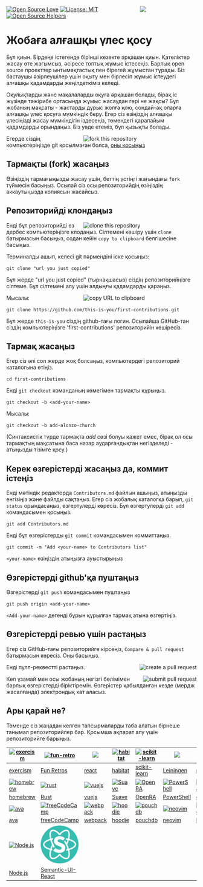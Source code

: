 [![Open Source Love](https://badges.frapsoft.com/os/v1/open-source.svg?v=103)](https://github.com/ellerbrock/open-source-badges/)
[<img align="right" width="150" src="https://firstcontributions.github.io/assets/Readme/join-slack-team.png">](https://join.slack.com/t/firstcontributors/shared_invite/zt-1hg51qkgm-Xc7HxhsiPYNN3ofX2_I8FA)
[![License: MIT](https://img.shields.io/badge/License-MIT-green.svg)](https://opensource.org/licenses/MIT)
[![Open Source Helpers](https://www.codetriage.com/roshanjossey/first-contributions/badges/users.svg)](https://www.codetriage.com/roshanjossey/first-contributions)

# Жобаға алғашқы үлес қосу

Бұл қиын. Бірдеңе істегенде бірінші кезекте әрқашан қиын. Қателіктер жасау өте жағымсыз, әсіресе топтық жұмыс істесеңіз. Барлық open source проекттер ынтымақтастық пен бірегей жұмыстан тұрады. Біз бастаушы әзірлеушілер үшін оқыту мен бірлесіп жұмыс істеудегі алғашқы қадамдарды жеңілдеткіміз келеді.

Оқулықтарды және мақалаларды оқуға әрқашан болады, бірақ іс жүзінде тәжірибе ортасында жұмыс жасаудан гөрі не жақсы? Бұл жобаның мақсаты - жастарды дұрыс жолға қою, сондай-ақ оларға алғашқы үлес қосуға мүмкіндік беру. Егер сіз өзіңіздің алғашқы үлесіңізді жасау мүмкіндігін іздесеңіз, төмендегі қарапайым қадамдарды орындаңыз. Біз уәде етеміз, бұл қызықты болады.

<img align="right" width="300" src="https://firstcontributions.github.io/assets/Readme/fork.png" alt="fork this repository" />


Егерде сіздің компьютеріңізде git қосылмаған болса, [ оны қосыңыз ]( https://help.github.com/articles/set-up-git/ )

## Тармақты (fork) жасаңыз

Өзіңіздің тармағыңызды жасау үшін, беттің үстіңгі жағындағы `fork` түймесін басыңыз. Осылай сіз осы репозиторийдің өзіңіздің аккаутыңызда копиясын жасайсыз.

## Репозиторийді клондаңыз

<img align="right" width="300" src="https://firstcontributions.github.io/assets/Readme/clone.png" alt="clone this repository" />

Енді бұл репозиторийді өз дербес компьютеріңізге клодаңыз. Сілтемені көшіру үшін `clone` батырмасын басыңыз, содан кейін `copy to clipboard` белгішесіне басыңыз.

Терминалды ашып, келесі git пәрмендіні іске қосыңыз:

```
git clone "url you just copied"
```
Бұл жерде "url you just copied" (тырнақшасыз) сіздің репозиторийңізге сілтеме. Бұл сілтемені алу үшін алдыңғы қадамдарды қараңыз.

<img align="right" width="300" src="https://firstcontributions.github.io/assets/Readme/copy-to-clipboard.png" alt="copy URL to clipboard" />

Мысалы:
```
git clone https://github.com/this-is-you/first-contributions.git
```
Бұл жерде `this-is-you` сіздің github-тағы логин. Осылайша GitHub-тан сіздің компьютеріңізге 'first-contributions' репозиторийін көшіресіз.

## Тармақ жасаңыз

Егер сіз әлі сол жерде жоқ болсаңыз, компьютердегі репозиторий каталогына өтіңіз.

```
cd first-contributions
```
Енді `git checkout` команданың көмегімен тармақты құрыңыз.

```
git checkout -b <add-your-name>
```

Мысалы:
```
git checkout -b add-alonzo-church
```
(Синтаксистік түрде тармақта *add* сөзі болуы қажет емес, бірақ ол осы тармақтың мақсатына баса назар аударғандықтан негізделеді - атыңызды тізімге қосу.)

## Керек өзгерістерді жасаңыз да, коммит істеңіз

Енді мәтіндік редакторда `Contributors.md` файлын ашыңыз, атыңызды енгізіңіз және файлды сақтаңыз. Егер сіз жобалық каталогқа барып, `git status` орындасаңыз, өзгертулерді көресіз. Бұл өзгертулерді `git add` командасымен қосыңыз.

```
git add Contributors.md
```

Енді бұл өзгерістерды `git commit` командасымен коммиттаңыз.

```
git commit -m "Add <your-name> to Contributors list"
```
`<your-name>` өзіңіздің атыңызға ауыстырыңыз

## Өзгерістерді github'қа пуштаңыз

Өзгерістерді `git push` командасымен пуштаңыз
```
git push origin <add-your-name>
```
`<Add-your-name>` дегенді бұрын құрылған тармақ атына өзгертіңіз.

## Өзгерістерді ревью үшін растаңыз

Егер сіз GitHub-тағы репозиторийге кірсеңіз, `Compare & pull request` батырмасын көресіз. Оны басыңыз.

<img style="float: right;" src="https://firstcontributions.github.io/assets/Readme/compare-and-pull.png" alt="create a pull request" />

Енді пулл-реквестті растаңыз.

<img style="float: right;" src="https://firstcontributions.github.io/assets/Readme/submit-pull-request.png" alt="submit pull request" />

Көп ұзамай мен осы жобаның негізгі бөлімімен барлық өзгерістерді біріктіремін. Өзгерістер қабылданған кезде (мердж жасалғанда) электрондық хат аласыз.

## Ары қарай не?

Төменде сіз жаңадан келген тапсырмаларды таба алатын бірнеше танымал репозиторийлер бар. Қосымша ақпарат алу үшін репозиторийге барыңыз.

| [![exercism](https://avatars2.githubusercontent.com/u/5624255?v=3&s=100)](https://github.com/exercism/exercism.io/issues?q=is%3Aopen+is%3Aissue+label%3A%22good+first+patch%22) | [![fun-retro](https://avatars3.githubusercontent.com/u/15913975?v=3&s=100)](https://github.com/funretro/distributed/issues?q=is%3Aopen+is%3Aissue+label%3Abeginner-friendly)                                                       | [<img width="100" src="https://cdn.worldvectorlogo.com/logos/react.svg">](https://github.com/facebook/react/issues?q=is%3Aopen+is%3Aissue+label%3A%22good+first+bug%22)                       | [![habitat](https://avatars1.githubusercontent.com/u/18171698?v=3&s=100)](https://github.com/habitat-sh/habitat/issues?q=is%3Aopen+is%3Aissue+label%3AEasy)         | [![scikit-learn](https://avatars0.githubusercontent.com/u/365630?v=3&s=100)](https://github.com/scikit-learn/scikit-learn/issues?q=is%3Aopen+is%3Aissue+label%3AEasy)      | [<img width="100" src="https://camo.githubusercontent.com/0f302c808c8457f6460913e33aed3478124612c2/687474703a2f2f6c65696e696e67656e2e6f72672f696d672f6c65696e696e67656e2e6a7067">](https://github.com/technomancy/leiningen/issues?q=is%3Aopen+is%3Aissue+label%3ANewbie) | [<img width="100" src="https://images.plot.ly/plotly-documentation/thumbnail/numpy-logo.jpg">](https://github.com/numpy/numpy/issues?q=is%3Aopen+is%3Aissue+label%3A%22Easy+Fix%22)          | [![elasticsearch](https://avatars2.githubusercontent.com/u/6764390?v=3&s=100)](https://github.com/elastic/elasticsearch/issues?q=is%3Aopen+is%3Aissue+label%3A%22low+hanging+fruit%22) |
| ------------------------------------------------------------------------------------------------------------------------------------------------------------------------------- | ---------------------------------------------------------------------------------------------------------------------------------------------------------------------------------------------------------------------------------- | --------------------------------------------------------------------------------------------------------------------------------------------------------------------------------------------- | ------------------------------------------------------------------------------------------------------------------------------------------------------------------- | -------------------------------------------------------------------------------------------------------------------------------------------------------------------------- | ------------------------------------------------------------------------------------------------------------------------------------------------------------------------------------------------------------------------------------------------------------------------- | -------------------------------------------------------------------------------------------------------------------------------------------------------------------------------------------- | -------------------------------------------------------------------------------------------------------------------------------------------------------------------------------------- |
| [exercism](https://github.com/exercism/exercism.io/issues?q=is%3Aopen+is%3Aissue+label%3A%22good+first+patch%22)                                                                | [Fun Retros](https://github.com/funretro/distributed/issues?q=is%3Aopen+is%3Aissue+label%3Abeginner-friendly)                                                                                                                      | [react](https://github.com/facebook/react/issues?q=is%3Aopen+is%3Aissue+label%3A%22good+first+bug%22)                                                                                         | [habitat](https://github.com/habitat-sh/habitat/issues?q=is%3Aopen+is%3Aissue+label%3AEasy)                                                                         | [scikit-learn](https://github.com/scikit-learn/scikit-learn/issues?q=is%3Aopen+is%3Aissue+label%3AEasy)                                                                    | [Leiningen](https://github.com/technomancy/leiningen/issues?q=is%3Aopen+is%3Aissue+label%3ANewbie)                                                                                                                                                                        | [numpy](https://github.com/numpy/numpy/issues?q=is%3Aopen+is%3Aissue+label%3A%22Easy+Fix%22)                                                                                                 | [elasticsearch](https://github.com/elastic/elasticsearch/issues?q=is%3Aopen+is%3Aissue+label%3A%22low+hanging+fruit%22)                                                                |
| [![homebrew](https://avatars2.githubusercontent.com/u/1503512?v=3&s=100)](https://github.com/Homebrew/brew/issues?q=is%3Aopen+is%3Aissue+label%3A%22help+wanted%22)             | [![rust](https://avatars1.githubusercontent.com/u/5430905?v=3&s=100)](https://github.com/rust-lang/rust/issues?q=is%3Aopen+is%3Aissue+label%3AE-easy)                                                                              | [![vuejs](https://avatars1.githubusercontent.com/u/6128107?v=3&s=100)](https://github.com/vuejs/vue/issues?q=is%3Aopen+is%3Aissue+label%3A%22contribution+welcome%22)                         | [![Suave](https://avatars2.githubusercontent.com/u/5822862?v=3&s=100)](https://github.com/SuaveIO/suave/issues?q=is%3Aopen+is%3Aissue+label%3Ahardness-easy)        | [![OpenRA](https://avatars3.githubusercontent.com/u/409046?v=3&s=100)](https://github.com/OpenRA/OpenRA/issues?q=is%3Aopen+is%3Aissue+label%3AEasy)                        | [![PowerShell](https://avatars0.githubusercontent.com/u/11524380?v=3&s=100)](https://github.com/powershell/powershell/issues?q=is%3Aopen+is%3Aissue+label%3AUp-for-Grabs)                                                                                                 | [![coala](https://avatars2.githubusercontent.com/u/10620750?v=3&s=100)](https://github.com/coala/coala/issues?q=is%3Aopen+is%3Aissue+label%3Adifficulty%2Flow+label%3Adifficulty%2Fnewcomer) | [![moment](https://avatars2.githubusercontent.com/u/4129662?v=3&s=100)](https://github.com/moment/moment/issues?q=is%3Aopen+is%3Aissue+label%3AUp-For-Grabs)                           |
| [homebrew](https://github.com/Homebrew/brew/issues?q=is%3Aopen+is%3Aissue+label%3A%22help+wanted%22)                                                                            | [Rust](https://github.com/rust-lang/rust/issues?q=is%3Aopen+is%3Aissue+label%3AE-easy)                                                                                                                                             | [vuejs](https://github.com/vuejs/vue/issues?q=is%3Aopen+is%3Aissue+label%3A%22contribution+welcome%22)                                                                                        | [Suave](https://github.com/SuaveIO/suave/issues?q=is%3Aopen+is%3Aissue+label%3Ahardness-easy)                                                                       | [OpenRA](https://github.com/OpenRA/OpenRA/issues?q=is%3Aopen+is%3Aissue+label%3AEasy)                                                                                      | [PowerShell](https://github.com/powershell/powershell/issues?q=is%3Aopen+is%3Aissue+label%3AUp-for-Grabs)                                                                                                                                                                 | [coala](https://github.com/coala/coala/issues?q=is%3Aopen+is%3Aissue+label%3Adifficulty%2Flow+label%3Adifficulty%2Fnewcomer)                                                                 | [moment](https://github.com/moment/moment/issues?q=is%3Aopen+is%3Aissue+label%3AUp-For-Grabs)                                                                                          |
| [![ava](https://avatars0.githubusercontent.com/u/8527916?v=3&s=100)](https://github.com/avajs/ava/issues?q=is%3Aopen+is%3Aissue+label%3A%22good+for+beginner%22)                | [![freeCodeCamp](https://avatars0.githubusercontent.com/u/9892522?v=3&s=100)](https://github.com/freeCodeCamp/freeCodeCamp/issues?q=is%3Aopen+is%3Aissue+label%3Afirst-timers-only)                                                | [![webpack](https://avatars3.githubusercontent.com/u/2105791?v=3&s=100)](https://github.com/webpack/webpack/issues?q=is%3Aopen+is%3Aissue+label%3A%22D1%3A+Easy+%28Contrib.+Difficulty%29%22) | [![hoodie](https://avatars1.githubusercontent.com/u/1888826?v=3&s=100)](https://github.com/hoodiehq/hoodie/issues?q=is%3Aopen+is%3Aissue+label%3Afirst-timers-only) | [![pouchdb](https://avatars3.githubusercontent.com/u/3406112?v=3&s=100)](https://github.com/pouchdb/pouchdb/issues?q=is%3Aopen+is%3Aissue+label%3A%22first+timers+only%22) | [![neovim](https://avatars0.githubusercontent.com/u/6471485?v=3&s=100)](https://github.com/neovim/neovim/issues?q=is%3Aopen+is%3Aissue+label%3Aentry-level)                                                                                                               | [![babel](https://avatars2.githubusercontent.com/u/9637642?v=3&s=100)](https://github.com/babel/babel/issues?q=is%3Aopen+is%3Aissue+label%3Abeginner-friendly)                               | [<img width="100" src="https://github.com/adobe/brackets/blob/gh-pages/images/brackets_128.png?raw=true">](https://github.com/adobe/brackets/labels/Starter%20bug)                     |
| [ava](https://github.com/avajs/ava/issues?q=is%3Aopen+is%3Aissue+label%3A%22good+for+beginner%22)                                                                               | [freeCodeCamp](https://github.com/freeCodeCamp/freeCodeCamp/issues?q=is%3Aopen+is%3Aissue+label%3Afirst-timers-only)                                                                                                               | [webpack](https://github.com/webpack/webpack/issues?q=is%3Aopen+is%3Aissue+label%3A%22D1%3A+Easy+%28Contrib.+Difficulty%29%22)                                                                | [hoodie](https://github.com/hoodiehq/hoodie/issues?q=is%3Aopen+is%3Aissue+label%3Afirst-timers-only)                                                                | [pouchdb](https://github.com/pouchdb/pouchdb/issues?q=is%3Aopen+is%3Aissue+label%3A%22first+timers+only%22)                                                                | [neovim](https://github.com/neovim/neovim/issues?q=is%3Aopen+is%3Aissue+label%3Aentry-level)                                                                                                                                                                              | [babel](https://github.com/babel/babel/issues?q=is%3Aopen+is%3Aissue+label%3Abeginner-friendly)                                                                                              | [brackets](https://github.com/adobe/brackets/labels/Starter%20bug)                                                                                                                     |
| [![Node.js](https://avatars1.githubusercontent.com/u/9950313?v=3&s=100)](https://github.com/nodejs/node/issues?q=is%3Aissue+is%3Aopen+label%3A%22good+first+contribution%22)    | [<img width="100" src="https://github.com/Semantic-Org/Semantic-UI-React/raw/master/docs/public/logo.png">](https://github.com/Semantic-Org/Semantic-UI-React/issues?q=is%3Aissue+is%3Aopen+label%3A%22good+first+contribution%22) |
| [Node.js](https://github.com/nodejs/node/issues?q=is%3Aissue+is%3Aopen+label%3A%22good+first+contribution%22)                                                                   | [Semantic-UI-React](https://github.com/Semantic-Org/Semantic-UI-React/issues?q=is%3Aissue+is%3Aopen+label%3A%22good+first+contribution%22)                                                                                         |

